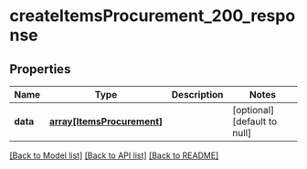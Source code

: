 # createItemsProcurement_200_response

## Properties
Name | Type | Description | Notes
------------ | ------------- | ------------- | -------------
**data** | [**array[ItemsProcurement]**](ItemsProcurement.md) |  | [optional] [default to null]

[[Back to Model list]](../README.md#documentation-for-models) [[Back to API list]](../README.md#documentation-for-api-endpoints) [[Back to README]](../README.md)


